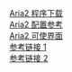 [Aria2 程序下载](https://sourceforge.net/projects/aria2/files/stable/)<br>
[Aria2 配置参考](https://aria2.github.io/manual/en/html/aria2c.html)<br>
[Aria2 可使界面](http://www.aria2c.com/)<br>
[参考链接 1](http://www.cnblogs.com/RhinoC/p/aria2.html)<br>
[参考链接 2](http://aria2c.com/usage.html)<br>
